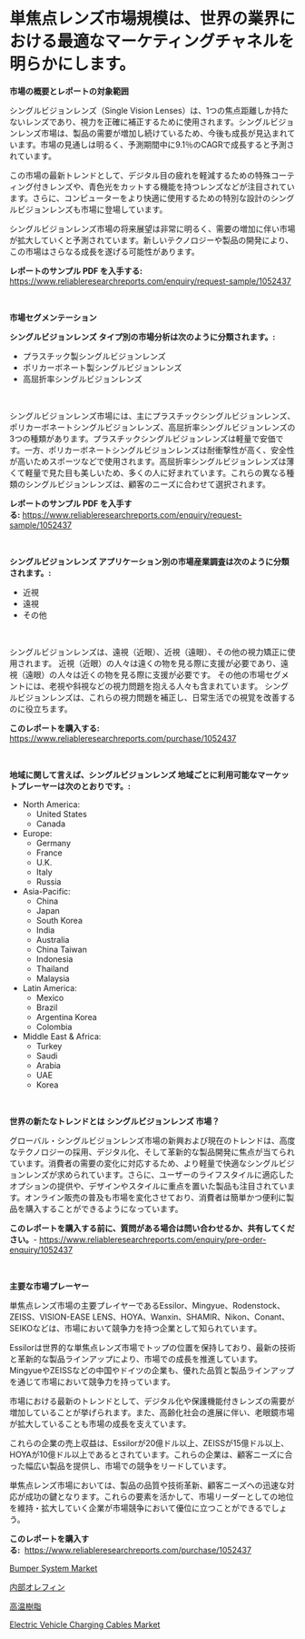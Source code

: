 <p><h1>単焦点レンズ市場規模は、世界の業界における最適なマーケティングチャネルを明らかにします。</h1></p><p><strong>市場の概要とレポートの対象範囲</strong></p>
<p><p>シングルビジョンレンズ（Single Vision Lenses）は、1つの焦点距離しか持たないレンズであり、視力を正確に補正するために使用されます。シングルビジョンレンズ市場は、製品の需要が増加し続けているため、今後も成長が見込まれています。市場の見通しは明るく、予測期間中に9.1％のCAGRで成長すると予測されています。</p><p>この市場の最新トレンドとして、デジタル目の疲れを軽減するための特殊コーティング付きレンズや、青色光をカットする機能を持つレンズなどが注目されています。さらに、コンピューターをより快適に使用するための特別な設計のシングルビジョンレンズも市場に登場しています。</p><p>シングルビジョンレンズ市場の将来展望は非常に明るく、需要の増加に伴い市場が拡大していくと予測されています。新しいテクノロジーや製品の開発により、この市場はさらなる成長を遂げる可能性があります。</p></p>
<p><strong>レポートのサンプル PDF を入手する:</strong> <a href="https://www.reliableresearchreports.com/enquiry/request-sample/1052437">https://www.reliableresearchreports.com/enquiry/request-sample/1052437</a></p>
<p>&nbsp;</p>
<p><strong>市場セグメンテーション</strong></p>
<p><strong>シングルビジョンレンズ タイプ別の市場分析は次のように分類されます。:</strong></p>
<p><ul><li>プラスチック製シングルビジョンレンズ</li><li>ポリカーボネート製シングルビジョンレンズ</li><li>高屈折率シングルビジョンレンズ</li></ul></p>
<p>&nbsp;</p>
<p><p>シングルビジョンレンズ市場には、主にプラスチックシングルビジョンレンズ、ポリカーボネートシングルビジョンレンズ、高屈折率シングルビジョンレンズの3つの種類があります。プラスチックシングルビジョンレンズは軽量で安価です。一方、ポリカーボネートシングルビジョンレンズは耐衝撃性が高く、安全性が高いためスポーツなどで使用されます。高屈折率シングルビジョンレンズは薄くて軽量で見た目も美しいため、多くの人に好まれています。これらの異なる種類のシングルビジョンレンズは、顧客のニーズに合わせて選択されます。</p></p>
<p><strong>レポートのサンプル PDF を入手する:</strong>&nbsp;<a href="https://www.reliableresearchreports.com/enquiry/request-sample/1052437">https://www.reliableresearchreports.com/enquiry/request-sample/1052437</a></p>
<p>&nbsp;</p>
<p><strong> シングルビジョンレンズ アプリケーション別の市場産業調査は次のように分類されます。:</strong></p>
<p><ul><li>近視</li><li>遠視</li><li>その他</li></ul></p>
<p>&nbsp;</p>
<p><p>シングルビジョンレンズは、遠視（近眼）、近視（遠眼）、その他の視力矯正に使用されます。 近視（近眼）の人々は遠くの物を見る際に支援が必要であり、遠視（遠眼）の人々は近くの物を見る際に支援が必要です。 その他の市場セグメントには、老視や斜視などの視力問題を抱える人々も含まれています。 シングルビジョンレンズは、これらの視力問題を補正し、日常生活での視覚を改善するのに役立ちます。</p></p>
<p><strong>このレポートを購入する:</strong>&nbsp; <a href="https://www.reliableresearchreports.com/purchase/1052437">https://www.reliableresearchreports.com/purchase/1052437</a></p>
<p>&nbsp;</p>
<p><strong>地域に関して言えば、シングルビジョンレンズ 地域ごとに利用可能なマーケットプレーヤーは次のとおりです。:</strong></p>
<p><ul>
    <li>
        North America:
        <ul>
            <li>United States</li>
            <li>Canada</li>
        </ul>
    </li>
    <li>
        Europe:
        <ul>
            <li>Germany</li>
            <li>France</li>
            <li>U.K.</li>
            <li>Italy</li>
            <li>Russia</li>
        </ul>
    </li>
    <li>
        Asia-Pacific:
        <ul>
            <li>China</li>
            <li>Japan</li>
            <li>South Korea</li>
            <li>India</li>
            <li>Australia</li>
            <li>China Taiwan</li>
            <li>Indonesia</li>
            <li>Thailand</li>
            <li>Malaysia</li>
        </ul>
    </li>
    <li>
        Latin America:
        <ul>
            <li>Mexico</li>
            <li>Brazil</li>
            <li>Argentina Korea</li>
            <li>Colombia</li>
        </ul>
    </li>
    <li>
        Middle East & Africa:
        <ul>
            <li>Turkey</li>
            <li>Saudi</li>
            <li>Arabia</li>
            <li>UAE</li>
            <li>Korea</li>
        </ul>
    </li>
    </ul></p>
<p>&nbsp;</p>
<p><strong>世界の新たなトレンドとは シングルビジョンレンズ 市場？</strong></p>
<p><p>グローバル・シングルビジョンレンズ市場の新興および現在のトレンドは、高度なテクノロジーの採用、デジタル化、そして革新的な製品開発に焦点が当てられています。消費者の需要の変化に対応するため、より軽量で快適なシングルビジョンレンズが求められています。さらに、ユーザーのライフスタイルに適応したオプションの提供や、デザインやスタイルに重点を置いた製品も注目されています。オンライン販売の普及も市場を変化させており、消費者は簡単かつ便利に製品を購入することができるようになっています。</p></p>
<p><strong>このレポートを購入する前に、質問がある場合は問い合わせるか、共有してください。</strong>- <a href="https://www.reliableresearchreports.com/enquiry/pre-order-enquiry/1052437">https://www.reliableresearchreports.com/enquiry/pre-order-enquiry/1052437</a></p>
<p>&nbsp;</p>
<p><strong>主要な市場プレーヤー</strong></p>
<p><p>単焦点レンズ市場の主要プレイヤーであるEssilor、Mingyue、Rodenstock、ZEISS、VISION-EASE LENS、HOYA、Wanxin、SHAMIR、Nikon、Conant、SEIKOなどは、市場において競争力を持つ企業として知られています。</p><p>Essilorは世界的な単焦点レンズ市場でトップの位置を保持しており、最新の技術と革新的な製品ラインアップにより、市場での成長を推進しています。 MingyueやZEISSなどの中国やドイツの企業も、優れた品質と製品ラインアップを通じて市場において競争力を持っています。</p><p>市場における最新のトレンドとして、デジタル化や保護機能付きレンズの需要が増加していることが挙げられます。また、高齢化社会の進展に伴い、老眼鏡市場が拡大していることも市場の成長を支えています。</p><p>これらの企業の売上収益は、Essilorが20億ドル以上、ZEISSが15億ドル以上、HOYAが10億ドル以上であるとされています。これらの企業は、顧客ニーズに合った幅広い製品を提供し、市場での競争をリードしています。</p><p>単焦点レンズ市場においては、製品の品質や技術革新、顧客ニーズへの迅速な対応が成功の鍵となります。これらの要素を活かして、市場リーダーとしての地位を維持・拡大していく企業が市場競争において優位に立つことができるでしょう。</p></p>
<p><strong>このレポートを購入する:</strong>&nbsp;&nbsp;<a href="https://www.reliableresearchreports.com/purchase/1052437">https://www.reliableresearchreports.com/purchase/1052437</a></p>
<p><p><a href="https://github.com/johnbach50/Market-Research-Report-List-2/blob/main/bumper-system-market.md">Bumper System Market</a></p><p><a href="https://medium.com/@skylardaniel70/%E5%86%85%E9%83%A8%E3%82%AA%E3%83%AC%E3%83%95%E3%82%A3%E3%83%B3%E5%B8%82%E5%A0%B4%E8%AA%BF%E6%9F%BB%E3%83%AC%E3%83%9D%E3%83%BC%E3%83%88-%E3%81%9D%E3%81%AE%E6%AD%B4%E5%8F%B2%E3%81%8A%E3%82%88%E3%81%B32031%E5%B9%B4%E3%81%BE%E3%81%A7%E3%81%AE%E4%BA%88%E6%B8%AC-0666b4cfe528">内部オレフィン</a></p><p><a href="https://medium.com/@skylardaniel70/%E9%AB%98%E6%B8%A9%E6%A8%B9%E8%84%82%E5%B8%82%E5%A0%B4%E3%83%AC%E3%83%9D%E3%83%BC%E3%83%88%E3%81%AF-%E3%81%93%E3%81%AE%E5%B8%82%E5%A0%B4%E3%81%AE%E6%9C%80%E6%96%B0%E3%81%AE%E3%83%88%E3%83%AC%E3%83%B3%E3%83%89%E3%81%A8%E6%88%90%E9%95%B7%E6%A9%9F%E4%BC%9A%E3%82%92%E6%98%8E%E3%82%89%E3%81%8B%E3%81%AB%E3%81%97%E3%81%A6%E3%81%84%E3%81%BE%E3%81%99-9a8973c2d5bc">高温樹脂</a></p><p><a href="https://github.com/pjcfca/Market-Research-Report-List-1/blob/main/electric-vehicle-charging-cables-market.md">Electric Vehicle Charging Cables Market</a></p></p>